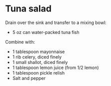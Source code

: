 Tuna salad
==========

Drain over the sink and transfer to a mixing bowl:

- 5 oz can water-packed tuna fish

Combine with:

- 1 tablespoon mayonnaise
- 1 rib celery, diced finely
- 1 small shallot, diced finely
- 1 tablespoon lemon juice (from 1/2 lemon)
- 1 tablespoon pickle relish
- Salt and pepper
